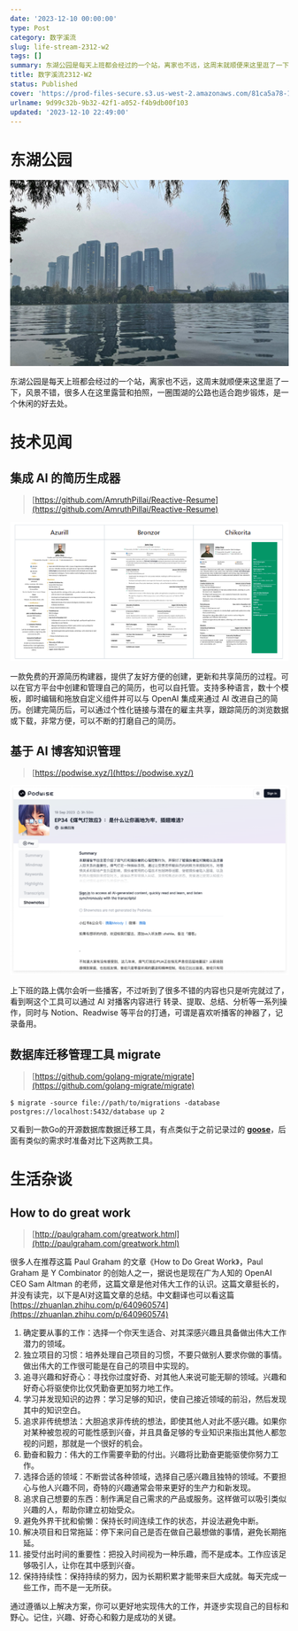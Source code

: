```yaml
---
date: '2023-12-10 00:00:00'
type: Post
category: 数字溪流
slug: life-stream-2312-w2
tags: []
summary: 东湖公园是每天上班都会经过的一个站，离家也不远，这周末就顺便来这里逛了一下，风景不错，很多人在这里露营和拍照，一圈围湖的公路也适合跑步锻炼，是一个休闲的好去处。
title: 数字溪流2312-W2
status: Published
cover: 'https://prod-files-secure.s3.us-west-2.amazonaws.com/81ca5a78-1f59-4d6b-852d-1453d30809f2/42eb7411-d5a9-4ec2-bf5f-34bf4a5d6391/1.jpg?X-Amz-Algorithm=AWS4-HMAC-SHA256&X-Amz-Content-Sha256=UNSIGNED-PAYLOAD&X-Amz-Credential=AKIAT73L2G45HZZMZUHI%2F20231212%2Fus-west-2%2Fs3%2Faws4_request&X-Amz-Date=20231212T154613Z&X-Amz-Expires=3600&X-Amz-Signature=d6e5427d22042b39ae585100a00ad749a109fca05aebb5f5d152a014b3c5580f&X-Amz-SignedHeaders=host&x-id=GetObject'
urlname: 9d99c32b-9b32-42f1-a052-f4b9db00f103
updated: '2023-12-10 22:49:00'
---
```


# 东湖公园


![1.jpg](../../images/cef4e31c72ef5711299380bb516249aa.jpg)


东湖公园是每天上班都会经过的一个站，离家也不远，这周末就顺便来这里逛了一下，风景不错，很多人在这里露营和拍照，一圈围湖的公路也适合跑步锻炼，是一个休闲的好去处。


# 技术见闻


## 集成 AI 的简历生成器


> [https://github.com/AmruthPillai/Reactive-Resume](https://github.com/AmruthPillai/Reactive-Resume)


![Untitled.png](../../images/67183c3962855b2ad90b5b0eb804c25a.png)


一款免费的开源简历构建器，提供了友好方便的创建，更新和共享简历的过程。可以在官方平台中创建和管理自己的简历，也可以自托管。支持多种语言，数十个模板，即时编辑和拖放自定义组件并可以与 OpenAI 集成来通过 AI 改进自己的简历。创建完简历后，可以通过个性化链接与潜在的雇主共享，跟踪简历的浏览数据或下载，非常方便，可以不断的打磨自己的简历。


## 基于 AI 博客知识管理


> [https://podwise.xyz/](https://podwise.xyz/)


![Untitled.png](../../images/745b260042f7dead735576f89edfb906.png)


上下班的路上偶尔会听一些播客，不过听到了很多不错的内容也只是听完就过了，看到啊这个工具可以通过 AI 对播客内容进行 转录、提取、总结、分析等一系列操作，同时与 Notion、Readwise 等平台的打通，可谓是喜欢听播客的神器了，记录备用。


## 数据库迁移管理工具 migrate


> [https://github.com/golang-migrate/migrate](https://github.com/golang-migrate/migrate)


```shell
$ migrate -source file://path/to/migrations -database postgres://localhost:5432/database up 2
```


又看到一款Go的开源数据库数据迁移工具，有点类似于之前记录过的  [**goose**](https://github.com/pressly/goose)，后面有类似的需求时准备对比下这两款工具。


# 生活杂谈


## How to do great work


> [http://paulgraham.com/greatwork.html](http://paulgraham.com/greatwork.html)


很多人在推荐这篇 Paul Graham 的文章《How to Do Great Work》，Paul Graham 是 Y Combinator 的创始人之一，据说也是现在广为人知的 OpenAI CEO Sam Altman 的老师，这篇文章是他对伟大工作的认识。这篇文章挺长的，并没有读完，以下是AI对这篇文章的总结。中文翻译也可以看这篇 [https://zhuanlan.zhihu.com/p/640960574](https://zhuanlan.zhihu.com/p/640960574)

1. 确定要从事的工作：选择一个你天生适合、对其深感兴趣且具备做出伟大工作潜力的领域。
2. 独立项目的习惯：培养处理自己项目的习惯，不要只做别人要求你做的事情。做出伟大的工作很可能是在自己的项目中实现的。
3. 追寻兴趣和好奇心：寻找你过度好奇、对其他人来说可能无聊的领域。兴趣和好奇心将驱使你比仅凭勤奋更加努力地工作。
4. 学习并发现知识的边界：学习足够的知识，使自己接近领域的前沿，然后发现其中的知识空白。
5. 追求非传统想法：大胆追求非传统的想法，即使其他人对此不感兴趣。如果你对某种被忽视的可能性感到兴奋，并且具备足够的专业知识来指出其他人都忽视的问题，那就是一个很好的机会。
6. 勤奋和毅力：伟大的工作需要辛勤的付出。兴趣将比勤奋更能驱使你努力工作。
7. 选择合适的领域：不断尝试各种领域，选择自己感兴趣且独特的领域。不要担心与他人兴趣不同，奇特的兴趣通常会带来更好的生产力和新发现。
8. 追求自己想要的东西：制作满足自己需求的产品或服务。这样做可以吸引类似兴趣的人，帮助你建立初始受众。
9. 避免外界干扰和偷懒：保持长时间连续工作的状态，并设法避免中断。
10. 解决项目和日常拖延：停下来问自己是否在做自己最想做的事情，避免长期拖延。
11. 接受付出时间的重要性：把投入时间视为一种乐趣，而不是成本。工作应该足够吸引人，让你在其中感到兴奋。
12. 保持持续性：保持持续的努力，因为长期积累才能带来巨大成就。每天完成一些工作，而不是一无所获。

通过遵循以上解决方案，你可以更好地实现伟大的工作，并逐步实现自己的目标和野心。记住，兴趣、好奇心和毅力是成功的关键。

